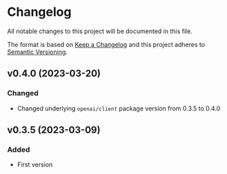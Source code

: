 # Changelog
All notable changes to this project will be documented in this file.

The format is based on [Keep a Changelog](http://keepachangelog.com/)
and this project adheres to [Semantic Versioning](http://semver.org/).

## v0.4.0 (2023-03-20)
### Changed
- Changed underlying `openai/client` package version from 0.3.5 to 0.4.0

## v0.3.5 (2023-03-09)
### Added
- First version

